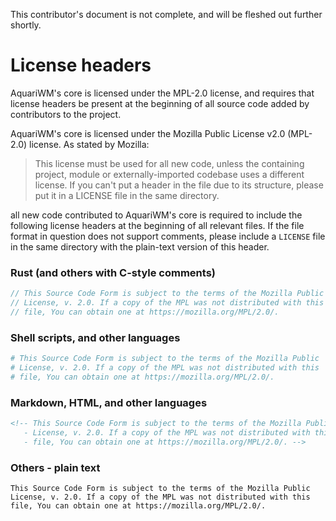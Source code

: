 <!-- This Source Code Form is subject to the terms of the Mozilla Public
   - License, v. 2.0. If a copy of the MPL was not distributed with this
   - file, You can obtain one at https://mozilla.org/MPL/2.0/. -->

This contributor's document is not complete, and will be fleshed out further shortly.

# License headers
AquariWM's core is licensed under the MPL-2.0 license, and requires that license headers
be present at the beginning of all source code added by contributors to the project.

AquariWM's core is licensed under the Mozilla Public License v2.0 (MPL-2.0) license.
As stated by Mozilla:

> This license must be used for all new code, unless the containing project, module or
externally-imported codebase uses a different license. If you can't put a header in the
file due to its structure, please put it in a LICENSE file in the same directory.

all new code contributed to AquariWM's core is required to include the following license
headers at the beginning of all relevant files. If the file format in question does not
support comments, please include a `LICENSE` file in the same directory with the
plain-text version of this header.

### Rust (and others with C-style comments)
```rust
// This Source Code Form is subject to the terms of the Mozilla Public
// License, v. 2.0. If a copy of the MPL was not distributed with this
// file, You can obtain one at https://mozilla.org/MPL/2.0/.
```

### Shell scripts, and other languages
```bash
# This Source Code Form is subject to the terms of the Mozilla Public
# License, v. 2.0. If a copy of the MPL was not distributed with this
# file, You can obtain one at https://mozilla.org/MPL/2.0/.
```

### Markdown, HTML, and other languages
```markdown
<!-- This Source Code Form is subject to the terms of the Mozilla Public
   - License, v. 2.0. If a copy of the MPL was not distributed with this
   - file, You can obtain one at https://mozilla.org/MPL/2.0/. -->
```

### Others - plain text
```
This Source Code Form is subject to the terms of the Mozilla Public
License, v. 2.0. If a copy of the MPL was not distributed with this
file, You can obtain one at https://mozilla.org/MPL/2.0/.
```
